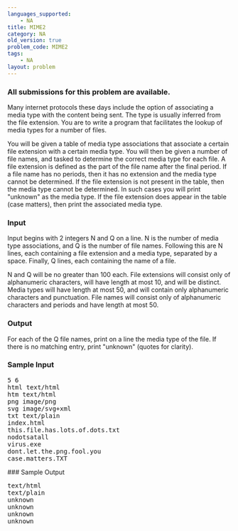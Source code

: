 ```yaml
---
languages_supported:
    - NA
title: MIME2
category: NA
old_version: true
problem_code: MIME2
tags:
    - NA
layout: problem
---
```

###  All submissions for this problem are available. 

Many internet protocols these days include the option of associating a media type with the content being sent. The type is usually inferred from the file extension. You are to write a program that facilitates the lookup of media types for a number of files.

You will be given a table of media type associations that associate a certain file extension with a certain media type. You will then be given a number of file names, and tasked to determine the correct media type for each file. A file extension is defined as the part of the file name after the final period. If a file name has no periods, then it has no extension and the media type cannot be determined. If the file extension is not present in the table, then the media type cannot be determined. In such cases you will print "unknown" as the media type. If the file extension does appear in the table (case matters), then print the associated media type.

### Input

Input begins with 2 integers N and Q on a line. N is the number of media type associations, and Q is the number of file names. Following this are N lines, each containing a file extension and a media type, separated by a space. Finally, Q lines, each containing the name of a file.

N and Q will be no greater than 100 each. File extensions will consist only of alphanumeric characters, will have length at most 10, and will be distinct. Media types will have length at most 50, and will contain only alphanumeric characters and punctuation. File names will consist only of alphanumeric characters and periods and have length at most 50.

### Output

For each of the Q file names, print on a line the media type of the file. If there is no matching entry, print "unknown" (quotes for clarity).

### Sample Input

<pre>5 6
html text/html
htm text/html
png image/png
svg image/svg+xml
txt text/plain
index.html
this.file.has.lots.of.dots.txt
nodotsatall
virus.exe
dont.let.the.png.fool.you
case.matters.TXT
</pre>### Sample Output

<pre>text/html
text/plain
unknown
unknown
unknown
unknown
</pre>